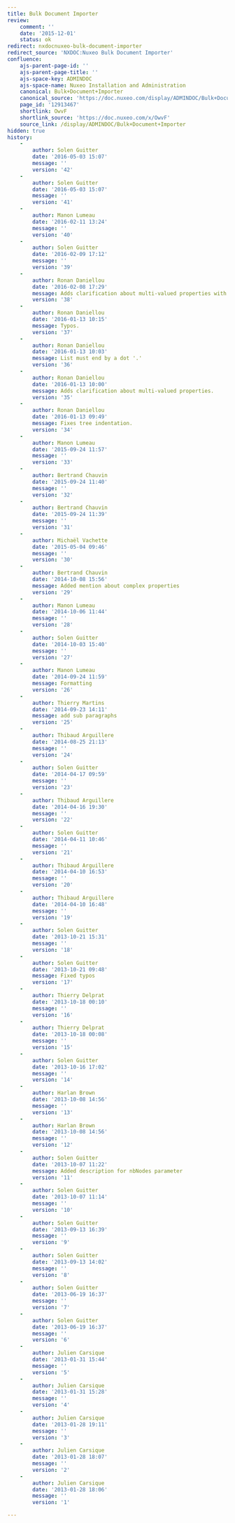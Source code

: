```yaml
---
title: Bulk Document Importer
review:
    comment: ''
    date: '2015-12-01'
    status: ok
redirect: nxdocnuxeo-bulk-document-importer
redirect_source: 'NXDOC:Nuxeo Bulk Document Importer'
confluence:
    ajs-parent-page-id: ''
    ajs-parent-page-title: ''
    ajs-space-key: ADMINDOC
    ajs-space-name: Nuxeo Installation and Administration
    canonical: Bulk+Document+Importer
    canonical_source: 'https://doc.nuxeo.com/display/ADMINDOC/Bulk+Document+Importer'
    page_id: '12913467'
    shortlink: OwvF
    shortlink_source: 'https://doc.nuxeo.com/x/OwvF'
    source_link: /display/ADMINDOC/Bulk+Document+Importer
hidden: true
history:
    -
        author: Solen Guitter
        date: '2016-05-03 15:07'
        message: ''
        version: '42'
    -
        author: Solen Guitter
        date: '2016-05-03 15:07'
        message: ''
        version: '41'
    -
        author: Manon Lumeau
        date: '2016-02-11 13:24'
        message: ''
        version: '40'
    -
        author: Solen Guitter
        date: '2016-02-09 17:12'
        message: ''
        version: '39'
    -
        author: Ronan Daniellou
        date: '2016-02-08 17:29'
        message: Adds clarification about multi-valued properties with single value.
        version: '38'
    -
        author: Ronan Daniellou
        date: '2016-01-13 10:15'
        message: Typos.
        version: '37'
    -
        author: Ronan Daniellou
        date: '2016-01-13 10:03'
        message: List must end by a dot '.'
        version: '36'
    -
        author: Ronan Daniellou
        date: '2016-01-13 10:00'
        message: Adds clarification about multi-valued properties.
        version: '35'
    -
        author: Ronan Daniellou
        date: '2016-01-13 09:49'
        message: Fixes tree indentation.
        version: '34'
    -
        author: Manon Lumeau
        date: '2015-09-24 11:57'
        message: ''
        version: '33'
    -
        author: Bertrand Chauvin
        date: '2015-09-24 11:40'
        message: ''
        version: '32'
    -
        author: Bertrand Chauvin
        date: '2015-09-24 11:39'
        message: ''
        version: '31'
    -
        author: Michaël Vachette
        date: '2015-05-04 09:46'
        message: ''
        version: '30'
    -
        author: Bertrand Chauvin
        date: '2014-10-08 15:56'
        message: Added mention about complex properties
        version: '29'
    -
        author: Manon Lumeau
        date: '2014-10-06 11:44'
        message: ''
        version: '28'
    -
        author: Solen Guitter
        date: '2014-10-03 15:40'
        message: ''
        version: '27'
    -
        author: Manon Lumeau
        date: '2014-09-24 11:59'
        message: Formatting
        version: '26'
    -
        author: Thierry Martins
        date: '2014-09-23 14:11'
        message: add sub paragraphs
        version: '25'
    -
        author: Thibaud Arguillere
        date: '2014-08-25 21:13'
        message: ''
        version: '24'
    -
        author: Solen Guitter
        date: '2014-04-17 09:59'
        message: ''
        version: '23'
    -
        author: Thibaud Arguillere
        date: '2014-04-16 19:30'
        message: ''
        version: '22'
    -
        author: Solen Guitter
        date: '2014-04-11 10:46'
        message: ''
        version: '21'
    -
        author: Thibaud Arguillere
        date: '2014-04-10 16:53'
        message: ''
        version: '20'
    -
        author: Thibaud Arguillere
        date: '2014-04-10 16:48'
        message: ''
        version: '19'
    -
        author: Solen Guitter
        date: '2013-10-21 15:31'
        message: ''
        version: '18'
    -
        author: Solen Guitter
        date: '2013-10-21 09:48'
        message: Fixed typos
        version: '17'
    -
        author: Thierry Delprat
        date: '2013-10-18 00:10'
        message: ''
        version: '16'
    -
        author: Thierry Delprat
        date: '2013-10-18 00:08'
        message: ''
        version: '15'
    -
        author: Solen Guitter
        date: '2013-10-16 17:02'
        message: ''
        version: '14'
    -
        author: Harlan Brown
        date: '2013-10-08 14:56'
        message: ''
        version: '13'
    -
        author: Harlan Brown
        date: '2013-10-08 14:56'
        message: ''
        version: '12'
    -
        author: Solen Guitter
        date: '2013-10-07 11:22'
        message: Added description for nbNodes parameter
        version: '11'
    -
        author: Solen Guitter
        date: '2013-10-07 11:14'
        message: ''
        version: '10'
    -
        author: Solen Guitter
        date: '2013-09-13 16:39'
        message: ''
        version: '9'
    -
        author: Solen Guitter
        date: '2013-09-13 14:02'
        message: ''
        version: '8'
    -
        author: Solen Guitter
        date: '2013-06-19 16:37'
        message: ''
        version: '7'
    -
        author: Solen Guitter
        date: '2013-06-19 16:37'
        message: ''
        version: '6'
    -
        author: Julien Carsique
        date: '2013-01-31 15:44'
        message: ''
        version: '5'
    -
        author: Julien Carsique
        date: '2013-01-31 15:28'
        message: ''
        version: '4'
    -
        author: Julien Carsique
        date: '2013-01-28 19:11'
        message: ''
        version: '3'
    -
        author: Julien Carsique
        date: '2013-01-28 18:07'
        message: ''
        version: '2'
    -
        author: Julien Carsique
        date: '2013-01-28 18:06'
        message: ''
        version: '1'

---
```

